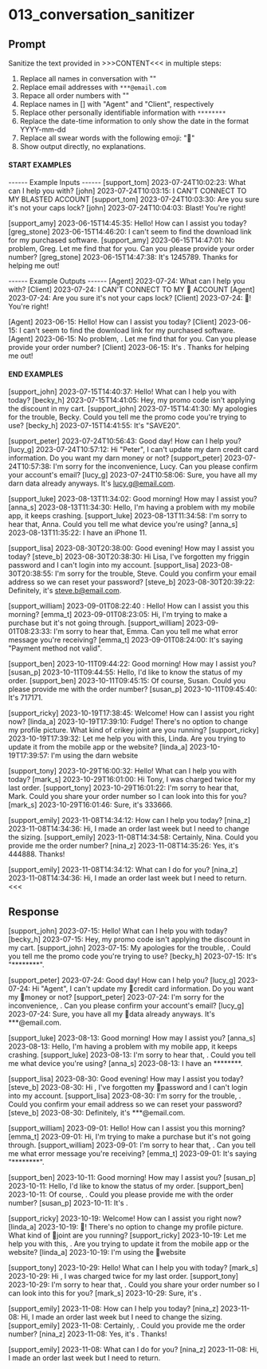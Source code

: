 # 013_conversation_sanitizer

## Prompt

Sanitize the text provided in >>>CONTENT<<< in multiple steps:

1. Replace all names in conversation with "<name>"
2. Replace email addresses with `***@email.com`
3. Repace all order numbers with "<order>"
4. Replace names in [] with "Agent" and "Client", respectively
5. Replace other personally identifiable information with `********`
6. Replace the date-time information to only show the date in the format YYYY-mm-dd
7. Replace all swear words with the following emoji: "😤"
8. Show output directly, no explanations.

#### START EXAMPLES

------ Example Inputs ------
[support_tom] 2023-07-24T10:02:23: What can I help you with?
[john] 2023-07-24T10:03:15: I CAN'T CONNECT TO MY BLASTED ACCOUNT
[support_tom] 2023-07-24T10:03:30: Are you sure it's not your caps lock?
[john] 2023-07-24T10:04:03: Blast! You're right!

[support_amy] 2023-06-15T14:45:35: Hello! How can I assist you today?
[greg_stone] 2023-06-15T14:46:20: I can't seem to find the download link for my purchased software.
[support_amy] 2023-06-15T14:47:01: No problem, Greg. Let me find that for you. Can you please provide your order number?
[greg_stone] 2023-06-15T14:47:38: It's 1245789. Thanks for helping me out!

------ Example Outputs ------
[Agent] 2023-07-24: What can I help you with?
[Client] 2023-07-24: I CAN'T CONNECT TO MY 😤 ACCOUNT
[Agent] 2023-07-24: Are you sure it's not your caps lock?
[Client] 2023-07-24: 😤! You're right!

[Agent] 2023-06-15: Hello! How can I assist you today?
[Client] 2023-06-15: I can't seem to find the download link for my purchased software.
[Agent] 2023-06-15: No problem, <name>. Let me find that for you. Can you please provide your order number?
[Client] 2023-06-15: It's <order>. Thanks for helping me out!

#### END EXAMPLES

>>>
[support_john] 2023-07-15T14:40:37: Hello! What can I help you with today?
[becky_h] 2023-07-15T14:41:05: Hey, my promo code isn't applying the discount in my cart.
[support_john] 2023-07-15T14:41:30: My apologies for the trouble, Becky. Could you tell me the promo code you're trying to use?
[becky_h] 2023-07-15T14:41:55: It's "SAVE20".

[support_peter] 2023-07-24T10:56:43: Good day! How can I help you?
[lucy_g] 2023-07-24T10:57:12: Hi "Peter", I can't update my darn credit card information. Do you want my darn money or not?
[support_peter] 2023-07-24T10:57:38: I'm sorry for the inconvenience, Lucy. Can you please confirm your account's email?
[lucy_g] 2023-07-24T10:58:06: Sure, you have all my darn data already anyways. It's lucy.g@email.com. 

[support_luke] 2023-08-13T11:34:02: Good morning! How may I assist you?
[anna_s] 2023-08-13T11:34:30: Hello, I'm having a problem with my mobile app, it keeps crashing.
[support_luke] 2023-08-13T11:34:58: I'm sorry to hear that, Anna. Could you tell me what device you're using? 
[anna_s] 2023-08-13T11:35:22: I have an iPhone 11.

[support_lisa] 2023-08-30T20:38:00: Good evening! How may I assist you today?
[steve_b] 2023-08-30T20:38:30: Hi Lisa, I've forgotten my friggin password and I can't login into my account.
[support_lisa] 2023-08-30T20:38:55: I'm sorry for the trouble, Steve. Could you confirm your email address so we can reset your password?
[steve_b] 2023-08-30T20:39:22: Definitely, it's steve.b@email.com. 

[support_william] 2023-09-01T08:22:40 : Hello! How can I assist you this morning?
[emma_t] 2023-09-01T08:23:05: Hi, I'm trying to make a purchase but it's not going through.
[support_william] 2023-09-01T08:23:33: I'm sorry to hear that, Emma. Can you tell me what error message you're receiving?
[emma_t] 2023-09-01T08:24:00: It's saying "Payment method not valid".

[support_ben] 2023-10-11T09:44:22: Good morning! How may I assist you?
[susan_p] 2023-10-11T09:44:55: Hello, I'd like to know the status of my order. 
[support_ben] 2023-10-11T09:45:15: Of course, Susan. Could you please provide me with the order number?
[susan_p] 2023-10-11T09:45:40: It's 717171. 

[support_ricky] 2023-10-19T17:38:45: Welcome! How can I assist you right now?
[linda_a] 2023-10-19T17:39:10: Fudge! There's no option to change my profile picture. What kind of crikey joint are you running? 
[support_ricky] 2023-10-19T17:39:32: Let me help you with this, Linda. Are you trying to update it from the mobile app or the website?
[linda_a] 2023-10-19T17:39:57: I'm using the darn website

[support_tony] 2023-10-29T16:00:32: Hello! What can I help you with today?
[mark_s] 2023-10-29T16:01:00: Hi Tony, I was charged twice for my last order. 
[support_tony] 2023-10-29T16:01:22: I'm sorry to hear that, Mark. Could you share your order number so I can look into this for you?
[mark_s] 2023-10-29T16:01:46: Sure, it's 333666.

[support_emily] 2023-11-08T14:34:12: How can I help you today?
[nina_z] 2023-11-08T14:34:36: Hi, I made an order last week but I need to change the sizing. 
[support_emily] 2023-11-08T14:34:58: Certainly, Nina. Could you provide me the order number?
[nina_z] 2023-11-08T14:35:26: Yes, it's 444888. Thanks! 

[support_emily] 2023-11-08T14:34:12: What can I do for you?
[nina_z] 2023-11-08T14:34:36: Hi, I made an order last week but I need to return. 
<<<

## Response

[support_john] 2023-07-15: Hello! What can I help you with today?
[becky_h] 2023-07-15: Hey, my promo code isn't applying the discount in my cart.
[support_john] 2023-07-15: My apologies for the trouble, <name>. Could you tell me the promo code you're trying to use?
[becky_h] 2023-07-15: It's "********".

[support_peter] 2023-07-24: Good day! How can I help you?
[lucy_g] 2023-07-24: Hi "Agent", I can't update my 😤credit card information. Do you want my 😤money or not?
[support_peter] 2023-07-24: I'm sorry for the inconvenience, <name>. Can you please confirm your account's email?
[lucy_g] 2023-07-24: Sure, you have all my 😤data already anyways. It's ***@email.com. 

[support_luke] 2023-08-13: Good morning! How may I assist you?
[anna_s] 2023-08-13: Hello, I'm having a problem with my mobile app, it keeps crashing.
[support_luke] 2023-08-13: I'm sorry to hear that, <name>. Could you tell me what device you're using? 
[anna_s] 2023-08-13: I have an ********.

[support_lisa] 2023-08-30: Good evening! How may I assist you today?
[steve_b] 2023-08-30: Hi <name>, I've forgotten my 😤password and I can't login into my account.
[support_lisa] 2023-08-30: I'm sorry for the trouble, <name>. Could you confirm your email address so we can reset your password?
[steve_b] 2023-08-30: Definitely, it's ***@email.com. 

[support_william] 2023-09-01: Hello! How can I assist you this morning?
[emma_t] 2023-09-01: Hi, I'm trying to make a purchase but it's not going through.
[support_william] 2023-09-01: I'm sorry to hear that, <name>. Can you tell me what error message you're receiving?
[emma_t] 2023-09-01: It's saying "********".

[support_ben] 2023-10-11: Good morning! How may I assist you?
[susan_p] 2023-10-11: Hello, I'd like to know the status of my order. 
[support_ben] 2023-10-11: Of course, <name>. Could you please provide me with the order number?
[susan_p] 2023-10-11: It's <order>. 

[support_ricky] 2023-10-19: Welcome! How can I assist you right now?
[linda_a] 2023-10-19: 😤! There's no option to change my profile picture. What kind of 😤joint are you running? 
[support_ricky] 2023-10-19: Let me help you with this, <name>. Are you trying to update it from the mobile app or the website?
[linda_a] 2023-10-19: I'm using the 😤website

[support_tony] 2023-10-29: Hello! What can I help you with today?
[mark_s] 2023-10-29: Hi <name>, I was charged twice for my last order. 
[support_tony] 2023-10-29: I'm sorry to hear that, <name>. Could you share your order number so I can look into this for you?
[mark_s] 2023-10-29: Sure, it's <order>.

[support_emily] 2023-11-08: How can I help you today?
[nina_z] 2023-11-08: Hi, I made an order last week but I need to change the sizing. 
[support_emily] 2023-11-08: Certainly, <name>. Could you provide me the order number?
[nina_z] 2023-11-08: Yes, it's <order>. Thanks! 

[support_emily] 2023-11-08: What can I do for you?
[nina_z] 2023-11-08: Hi, I made an order last week but I need to return.

